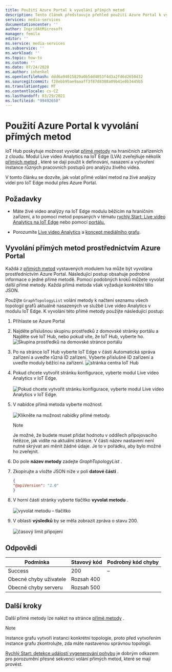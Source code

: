 ```yaml
---
title: Použití Azure Portal k vyvolání přímých metod
description: Tento článek představuje přehled použití Azure Portal k vyvolání přímých metod.
services: media-services
documentationcenter: ''
author: IngridAtMicrosoft
manager: femila
editor: ''
ms.service: media-services
ms.subservice: ''
ms.workload: ''
ms.topic: how-to
ms.custom: ''
ms.date: 07/24/2020
ms.author: inhenkel
ms.openlocfilehash: ddd6a94015829a0b5dd4053f4d3a2fd6d2650d32
ms.sourcegitcommit: f28ebb95ae9aaaff3f87d8388a09b41e0b3445b5
ms.translationtype: MT
ms.contentlocale: cs-CZ
ms.lasthandoff: 03/29/2021
ms.locfileid: "99492650"
---
```

# <a name="how-to-use-azure-portal-to-invoke-direct-methods"></a>Použití Azure Portal k vyvolání přímých metod

IoT Hub poskytuje možnost vyvolat [přímé metody](../../iot-hub/iot-hub-devguide-direct-methods.md#method-invocation-for-iot-edge-modules) na hraničních zařízeních z cloudu. Modul Live video Analytics na IoT Edge (LVA) zveřejňuje několik [přímých metod](./direct-methods.md) , které se dají použít k definování, nasazení a vytvoření instance různých pracovních postupů pro analýzu živého videa.

V tomto článku se dozvíte, jak volat přímé volání metod na živé analýzy videí pro IoT Edge modul přes Azure Portal.

## <a name="prerequisites"></a>Požadavky

* Máte živé video analýzy na IoT Edge modulu běžícím na hraničním zařízení, a to pomocí metod popsaných v tématu [rychlý Start: Live video Analytics na IoT Edge](./get-started-detect-motion-emit-events-quickstart.md) nebo pomocí [portálu.](./deploy-iot-edge-device.md)

* Porozumíte [Live video Analytics](./overview.md) a [koncept mediálního grafu](./media-graph-concept.md).

## <a name="invoking-direct-methods-via-azure-portal"></a>Vyvolání přímých metod prostřednictvím Azure Portal

Každá z [přímých metod](./direct-methods.md) vystavených modulem lva může být vyvolána prostřednictvím Azure Portal. Následující postup obsahuje podrobné informace o jedné přímé metodě. Pomocí podobných kroků můžete vyvolat další přímé metody. Každá přímá metoda však vyžaduje konkrétní tělo JSON.

Použijte `GraphTopologyList` volání metody k načtení seznamu všech topologií grafů aktuálně nasazených ve službě Live video Analytics v modulu IoT Edge. K vyvolání této přímé metody použijte následující postup:

1. Přihlaste se Azure Portal
1. Najděte příslušnou skupinu prostředků z domovské stránky portálu a Najděte své IoT Hub, nebo pokud víte, že IoT Hub, vyberte ho.
    ![Skupina prostředků na domovské stránce portálu](media/use-azure-portal-to-invoke-directs-methods/portal-rg-home.png)
1. Po na stránce IoT Hub vyberte IoT Edge v části Automatická správa zařízení a uveďte různá ID zařízení. Vyberte příslušné ID zařízení a uveďte moduly běžící na zařízení.
    ![stránka centra IoT Hub](media/use-azure-portal-to-invoke-directs-methods/iot-hub-page.png)
1. Pokud chcete vytvořit stránku konfigurace, vyberte modul Live video Analytics v IoT Edge.<br><br>
    ![Pokud chcete vytvořit stránku konfigurace, vyberte modul Live video Analytics v IoT Edge.](media/use-azure-portal-to-invoke-directs-methods/modules.png)
1. V nabídce přímá metoda vyberte možnost. <br><br>
    ![Klikněte na možnost nabídky přímé metody.](media/use-azure-portal-to-invoke-directs-methods/module-details.png)
    > [!NOTE]
    > Je možné, že budete muset přidat hodnotu v oddílech připojovacího řetězce, jak vidíte na aktuální stránce. V části název nastavení není nutné skrývat ani měnit žádné údaje. Je to v pořádku, aby bylo možné ho zveřejnit.

1. Do pole **název metody** zadejte *GraphTopologyList* .
1. Zkopírujte a vložte JSON níže v poli **datové části** .
    ```json
    {
    "@apiVersion": "2.0"
    }
    ```
1. V horní části stránky vyberte tlačítko **vyvolat metodu** .<br><br>
    ![vyvolat metodu – tlačítko](media/use-azure-portal-to-invoke-directs-methods/direct-method.png)
1. V oblasti **výsledků** by se měla zobrazit zpráva o stavu 200.<br><br>
    ![časový limit připojení](media/use-azure-portal-to-invoke-directs-methods/connection-timeout.png)

## <a name="responses"></a>Odpovědi

| Podmínka             | Stavový kód | Podrobný kód chyby |
|-----------------------|-------------|---------------------|
| Success               | 200         | –                 |
| Obecné chyby uživatele   | Rozsah 400   |                     |
| Obecné chyby serveru | Rozsah 500   |                     |

## <a name="next-steps"></a>Další kroky

Další přímé metody lze nalézt na stránce [přímé metody](./direct-methods.md) .

> [!NOTE]
> Instance grafu vytvoří instanci konkrétní topologie, proto před vytvořením instance grafu zkontrolujte, zda máte nastavenou správnou topologii.

[Rychlý Start: detekce událostí vygenerování pohybu](./get-started-detect-motion-emit-events-quickstart.md) je dobrým odkazem pro porozumění přesné sekvenci volání přímých metod, které se mají provést.
